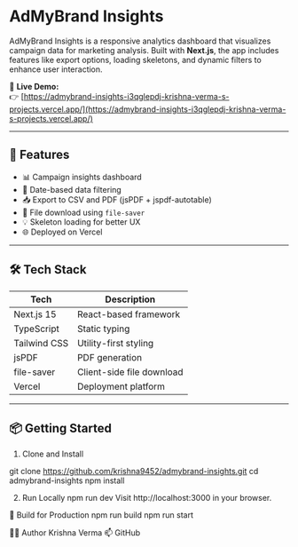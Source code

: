# AdMyBrand Insights

AdMyBrand Insights is a responsive analytics dashboard that visualizes campaign data for marketing analysis. Built with **Next.js**, the app includes features like export options, loading skeletons, and dynamic filters to enhance user interaction.

🔗 **Live Demo:**  
👉 [https://admybrand-insights-i3qglepdj-krishna-verma-s-projects.vercel.app/](https://admybrand-insights-i3qglepdj-krishna-verma-s-projects.vercel.app/)

---

## 🚀 Features

- 📊 Campaign insights dashboard
- 📅 Date-based data filtering
- 📥 Export to CSV and PDF (jsPDF + jspdf-autotable)
- 💾 File download using `file-saver`
- 💡 Skeleton loading for better UX
- 🌐 Deployed on Vercel

---

## 🛠 Tech Stack

| Tech           | Description            |
|----------------|------------------------|
| Next.js 15     | React-based framework  |
| TypeScript     | Static typing          |
| Tailwind CSS   | Utility-first styling  |
| jsPDF          | PDF generation         |
| file-saver     | Client-side file download |
| Vercel         | Deployment platform    |

---

## 📦 Getting Started

 1. Clone and Install


git clone https://github.com/krishna9452/admybrand-insights.git
cd admybrand-insights
npm install

2. Run Locally
npm run dev
Visit http://localhost:3000 in your browser.

🔧 Build for Production
  npm run build
  npm run start

  👨‍💻 Author
  Krishna Verma
  📫 GitHub

